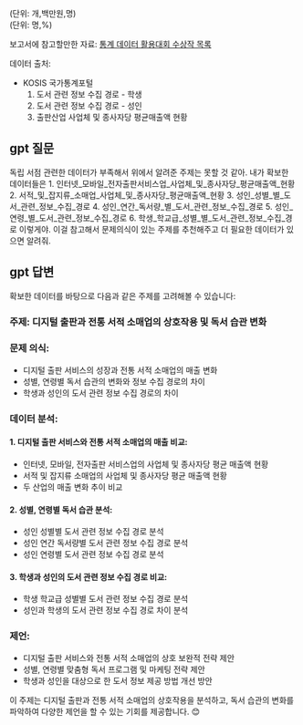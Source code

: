 (단위: 개,백만원,명)   
(단위: 명,%)

보고서에 참고할만한 자료: [통계 데이터 활용대회 수상작 목록](https://data.kostat.go.kr/sbchome/bbs/boardList.do)


데이터 출처:
- KOSIS 국가통계포털
  1. 도서 관련 정보 수집 경로 - 학생
  2. 도서 관련 정보 수집 경로 - 성인
  3. 출판산업 사업체 및 종사자당 평균매출액 현황


## gpt 질문
독립 서점 관련한 데이터가 부족해서 위에서 알려준 주제는 못할 것 같아. 내가 확보한 데이터들은 1. 인터넷_모바일_전자출판서비스업_사업체_및_종사자당_평균매출액_현황 2. 서적_및_잡지류_소매업_사업체_및_종사자당_평균매출액_현황 3. 성인_성별_별_도서_관련_정보_수집_경로 4. 성인_연간_독서량_별_도서_관련_정보_수집_경로 5. 성인_연령_별_도서_관련_정보_수집_경로 6. 학생_학교급_성별_별_도서_관련_정보_수집_경로 이렇게야. 이걸 참고해서 문제의식이 있는 주제를 추천해주고 더 필요한 데이터가 있으면 알려줘.

## gpt 답변

확보한 데이터를 바탕으로 다음과 같은 주제를 고려해볼 수 있습니다:

### 주제: 디지털 출판과 전통 서적 소매업의 상호작용 및 독서 습관 변화
### 문제 의식:
- 디지털 출판 서비스의 성장과 전통 서적 소매업의 매출 변화
- 성별, 연령별 독서 습관의 변화와 정보 수집 경로의 차이
- 학생과 성인의 도서 관련 정보 수집 경로의 차이

### 데이터 분석:
#### 1. 디지털 출판 서비스와 전통 서적 소매업의 매출 비교:
- 인터넷, 모바일, 전자출판 서비스업의 사업체 및 종사자당 평균 매출액 현황
- 서적 및 잡지류 소매업의 사업체 및 종사자당 평균 매출액 현황
- 두 산업의 매출 변화 추이 비교

#### 2. 성별, 연령별 독서 습관 분석:
- 성인 성별별 도서 관련 정보 수집 경로 분석
- 성인 연간 독서량별 도서 관련 정보 수집 경로 분석
- 성인 연령별 도서 관련 정보 수집 경로 분석

#### 3. 학생과 성인의 도서 관련 정보 수집 경로 비교:
- 학생 학교급 성별별 도서 관련 정보 수집 경로 분석
- 성인과 학생의 도서 관련 정보 수집 경로 차이 분석

### 제언:
- 디지털 출판 서비스와 전통 서적 소매업의 상호 보완적 전략 제안
- 성별, 연령별 맞춤형 독서 프로그램 및 마케팅 전략 제안
- 학생과 성인을 대상으로 한 도서 정보 제공 방법 개선 방안
   
이 주제는 디지털 출판과 전통 서적 소매업의 상호작용을 분석하고, 독서 습관의 변화를 파악하여 다양한 제언을 할 수 있는 기회를 제공합니다. 😊
